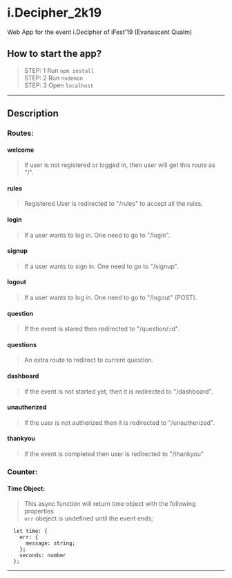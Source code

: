 # i.Decipher_2k19
Web App for the event i.Decipher of iFest'19 (Evanascent Qualm)
## How to start the app?  
> STEP: 1 Run `npm install`  
> STEP: 2 Run `nodemon`  
> STEP: 3 Open `localhost`
---
## Description
### Routes:
#### welcome  
> If user is not registered or logged in, then user will get this route as "/".
#### rules  
> Registered User is redirected to "/rules" to accept all the rules.
#### login  
> If a user wants to log in. One need to go to "/login".
#### signup  
> If a user wants to sign in. One need to go to "/signup".
#### logout  
> If a user wants to log in. One need to go to "/logout" (POST).
#### question  
> If the event is stared then redirected to "/question/:id".
#### questions  
> An extra route to redirect to current question.
#### dashboard  
> If the event is not started yet, then it is redirected to "/dashboard".
#### unautherized  
> If the user is not autherized then it is redirected to "/unautherized".
#### thankyou  
> If the event is completed then user is redirected to "/thankyou"

### Counter:
#### **Time Object**: 
> This async function will return time object with the following properties  
> `err` obeject is undefined until the event ends;
```
  let time: {
    err: {
      message: string;
    };
    seconds: number
  };
```
***
